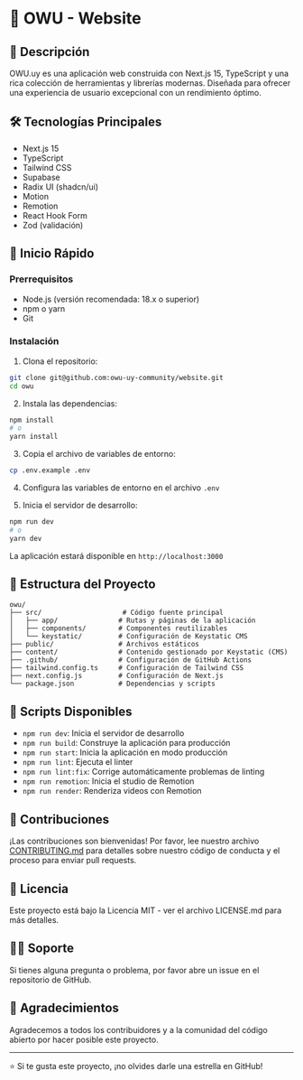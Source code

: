 # 🚀 OWU - Website

## 📖 Descripción

OWU.uy es una aplicación web construida con Next.js 15, TypeScript y una rica colección de herramientas y librerías modernas. Diseñada para ofrecer una experiencia de usuario excepcional con un rendimiento óptimo.

## 🛠️ Tecnologías Principales

- Next.js 15
- TypeScript
- Tailwind CSS
- Supabase
- Radix UI (shadcn/ui)
- Motion
- Remotion
- React Hook Form
- Zod (validación)

## 🚀 Inicio Rápido

### Prerrequisitos

- Node.js (versión recomendada: 18.x o superior)
- npm o yarn
- Git

### Instalación

1. Clona el repositorio:

```bash
git clone git@github.com:owu-uy-community/website.git
cd owu
```

2. Instala las dependencias:

```bash
npm install
# o
yarn install
```

3. Copia el archivo de variables de entorno:

```bash
cp .env.example .env
```

4. Configura las variables de entorno en el archivo `.env`

5. Inicia el servidor de desarrollo:

```bash
npm run dev
# o
yarn dev
```

La aplicación estará disponible en `http://localhost:3000`

## 📁 Estructura del Proyecto

```
owu/
├── src/                    # Código fuente principal
│   ├── app/               # Rutas y páginas de la aplicación
│   ├── components/        # Componentes reutilizables
│   └── keystatic/         # Configuración de Keystatic CMS
├── public/                # Archivos estáticos
├── content/               # Contenido gestionado por Keystatic (CMS)
├── .github/               # Configuración de GitHub Actions
├── tailwind.config.ts     # Configuración de Tailwind CSS
├── next.config.js         # Configuración de Next.js
└── package.json           # Dependencias y scripts
```

## 📜 Scripts Disponibles

- `npm run dev`: Inicia el servidor de desarrollo
- `npm run build`: Construye la aplicación para producción
- `npm run start`: Inicia la aplicación en modo producción
- `npm run lint`: Ejecuta el linter
- `npm run lint:fix`: Corrige automáticamente problemas de linting
- `npm run remotion`: Inicia el studio de Remotion
- `npm run render`: Renderiza videos con Remotion

## 🤝 Contribuciones

¡Las contribuciones son bienvenidas! Por favor, lee nuestro archivo [CONTRIBUTING.md](CONTRIBUTING.md) para detalles sobre nuestro código de conducta y el proceso para enviar pull requests.

## 📄 Licencia

Este proyecto está bajo la Licencia MIT - ver el archivo LICENSE.md para más detalles.

## 🙋‍♂️ Soporte

Si tienes alguna pregunta o problema, por favor abre un issue en el repositorio de GitHub.

## 🌟 Agradecimientos

Agradecemos a todos los contribuidores y a la comunidad del código abierto por hacer posible este proyecto.

---

⭐️ Si te gusta este proyecto, ¡no olvides darle una estrella en GitHub!
